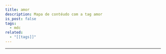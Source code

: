```yaml
---
title: amor
description: Mapa de contéudo com a tag amor
is_post: false
tags:
  - mdc
related:
  - "[[tags]]"
---
```


-----